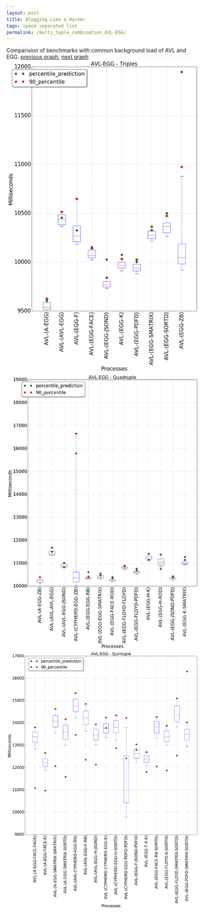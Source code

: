 ```yaml
---
layout: post
title: Blogging Like a Hacker
tags: space separated list
permalink: /multi_tuple_combination_AVL-EGG/
---
```


Comparision of benchmarks with common background load of AVL and EGG.
[previous graph](../multi_tuple_combination_AVL-CYPHERD/), [next graph](../multi_tuple_combination_AVL-FACE/)
![graph figure](./images/triple/AVL/AVL-EGG_box.png)![graph figure](./images/quadruple/AVL/AVL-EGG_box.png)![graph figure](./images/quintuple/AVL/AVL-EGG_box.png)